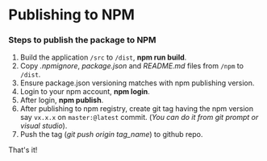 # Publishing to NPM

### Steps to publish the package to NPM

1. Build the application `/src` to `/dist`, **npm run build**.
2. Copy *.npmignore*, *package.json* and *README.md* files from `/npm` to `/dist`.
3. Ensure package.json versioning matches with npm publishing version.
4. Login to your npm account, **npm login**.
5. After login, **npm publish**.
6. After publishing to npm registry, create git tag having the npm version say `vx.x.x` on `master:@latest` commit.
(*You can do it from git prompt or visual studio*).
7. Push the tag (*git push origin tag_name*) to github repo.

That's it!
